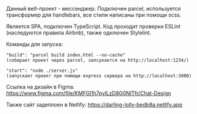 Данный веб-проект - мессенджер. Подключен parcel, используется трансформер для handlebars, все стили написаны при помощи scss. 

Является SPA, подключен TypeScript. Код проходит проверки ESLint (наследуются правила Airbnb), также одключен Stylelint.

Команды для запуска:
    
    "build": "parcel build index.html --no-cache"
    (собирает проект через parcel, запсукается на http://localhost:1234/)

    "start": "node ./server.js"
    (запускает проект при помощи express сервера на http://localhost:3000)

Ссылка на дизайн в Figma:
https://www.figma.com/file/KMFGI1h7pylLzD8G0NITfr/Chat-Design

Также сайт задеплоен в Netlify:
https://darling-lolly-bedb8a.netlify.app